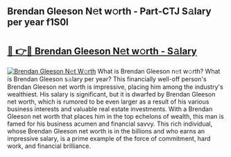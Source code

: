 ## Brendan Gleeson N𝚎t w𝚘rth - Part-CTJ S𝚊lary per year f1S0l

# <h2><a href="http://gc0hoxi.nevu.top/?p=Brendan+Gleeson">🔗 👉🔴 Brendan Gleeson N𝚎t w𝚘rth - S𝚊lary</a></h2>

[![Brendan Gleeson N𝚎t W𝚘rth](https://i.imgur.com/Oavwk0R.jpeg)](http://gc0hoxi.nevu.top/?p=Brendan+Gleeson)
What is Brendan Gleeson n𝚎t w𝚘rth? What is Brendan Gleeson s𝚊lary per year?
This financially well-off person's Brendan Gleeson net worth is impressive, placing him among the industry's wealthiest. His salary is significant, but it is dwarfed by Brendan Gleeson net worth, which is rumored to be even larger as a result of his various business interests and valuable real estate investments. With a Brendan Gleeson net worth that places him in the top echelons of wealth, this man is famed for his business acumen and financial savvy. This rich individual, whose Brendan Gleeson net worth is in the billions and who earns an impressive salary, is a prime example of the force of commitment, hard work, and financial brilliance.
